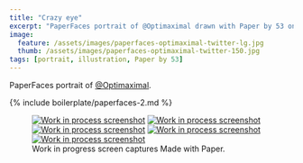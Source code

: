 ```yaml
---
title: "Crazy eye"
excerpt: "PaperFaces portrait of @Optimaximal drawn with Paper by 53 on an iPad."
image: 
  feature: /assets/images/paperfaces-optimaximal-twitter-lg.jpg
  thumb: /assets/images/paperfaces-optimaximal-twitter-150.jpg
tags: [portrait, illustration, Paper by 53]
---
```


PaperFaces portrait of [@Optimaximal](http://twitter.com/optimaximal).

{% include boilerplate/paperfaces-2.md %}

<figure class="third">
	<a href="{{ site.url }}/assets/images/paperfaces-optimaximal-process-1-lg.jpg"><img src="{{ site.url }}/assets/images/paperfaces-optimaximal-process-1-600.jpg" alt="Work in process screenshot"></a>
	<a href="{{ site.url }}/assets/images/paperfaces-optimaximal-process-2-lg.jpg"><img src="{{ site.url }}/assets/images/paperfaces-optimaximal-process-2-600.jpg" alt="Work in process screenshot"></a>
	<a href="{{ site.url }}/assets/images/paperfaces-optimaximal-process-3-lg.jpg"><img src="{{ site.url }}/assets/images/paperfaces-optimaximal-process-3-600.jpg" alt="Work in process screenshot"></a>
	<a href="{{ site.url }}/assets/images/paperfaces-optimaximal-process-4-lg.jpg"><img src="{{ site.url }}/assets/images/paperfaces-optimaximal-process-4-600.jpg" alt="Work in process screenshot"></a>
	<a href="{{ site.url }}/assets/images/paperfaces-optimaximal-process-5-lg.jpg"><img src="{{ site.url }}/assets/images/paperfaces-optimaximal-process-5-600.jpg" alt="Work in process screenshot"></a>
	<figcaption>Work in progress screen captures Made with Paper.</figcaption>
</figure>